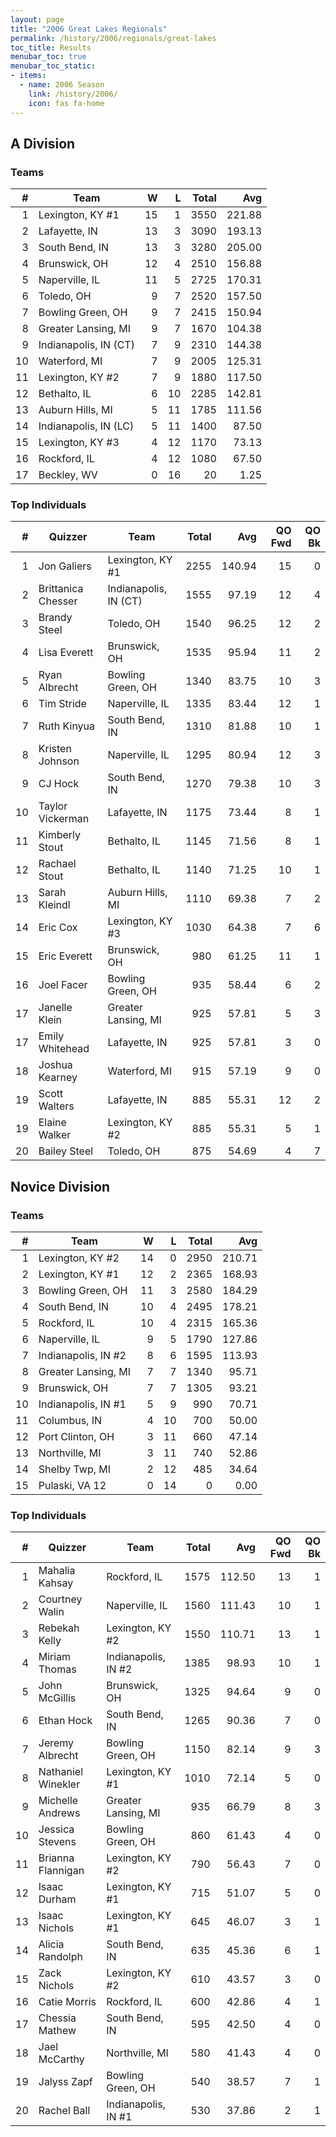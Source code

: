 ```yaml
---
layout: page
title: "2006 Great Lakes Regionals"
permalink: /history/2006/regionals/great-lakes
toc_title: Results
menubar_toc: true
menubar_toc_static:
- items:
  - name: 2006 Season
    link: /history/2006/
    icon: fas fa-home
---
```


## A Division

### Teams

|    # | Team                  |    W |    L | Total |    Avg |
| ---: | --------------------- | ---: | ---: | ----: | -----: |
|    1 | Lexington, KY #1      |   15 |    1 |  3550 | 221.88 |
|    2 | Lafayette, IN         |   13 |    3 |  3090 | 193.13 |
|    3 | South Bend, IN        |   13 |    3 |  3280 | 205.00 |
|    4 | Brunswick, OH         |   12 |    4 |  2510 | 156.88 |
|    5 | Naperville, IL        |   11 |    5 |  2725 | 170.31 |
|    6 | Toledo, OH            |    9 |    7 |  2520 | 157.50 |
|    7 | Bowling Green, OH     |    9 |    7 |  2415 | 150.94 |
|    8 | Greater Lansing, MI   |    9 |    7 |  1670 | 104.38 |
|    9 | Indianapolis, IN (CT) |    7 |    9 |  2310 | 144.38 |
|   10 | Waterford, MI         |    7 |    9 |  2005 | 125.31 |
|   11 | Lexington, KY #2      |    7 |    9 |  1880 | 117.50 |
|   12 | Bethalto, IL          |    6 |   10 |  2285 | 142.81 |
|   13 | Auburn Hills, MI      |    5 |   11 |  1785 | 111.56 |
|   14 | Indianapolis, IN (LC) |    5 |   11 |  1400 |  87.50 |
|   15 | Lexington, KY #3      |    4 |   12 |  1170 |  73.13 |
|   16 | Rockford, IL          |    4 |   12 |  1080 |  67.50 |
|   17 | Beckley, WV           |    0 |   16 |    20 |   1.25 |

### Top Individuals

|    # | Quizzer            | Team                  | Total |    Avg | QO Fwd | QO Bk |
| ---: | ------------------ | --------------------- | ----: | -----: | -----: | ----: |
|    1 | Jon Galiers        | Lexington, KY #1      |  2255 | 140.94 |     15 |     0 |
|    2 | Brittanica Chesser | Indianapolis, IN (CT) |  1555 |  97.19 |     12 |     4 |
|    3 | Brandy Steel       | Toledo, OH            |  1540 |  96.25 |     12 |     2 |
|    4 | Lisa Everett       | Brunswick, OH         |  1535 |  95.94 |     11 |     2 |
|    5 | Ryan Albrecht      | Bowling Green, OH     |  1340 |  83.75 |     10 |     3 |
|    6 | Tim Stride         | Naperville, IL        |  1335 |  83.44 |     12 |     1 |
|    7 | Ruth Kinyua        | South Bend, IN        |  1310 |  81.88 |     10 |     1 |
|    8 | Kristen Johnson    | Naperville, IL        |  1295 |  80.94 |     12 |     3 |
|    9 | CJ Hock            | South Bend, IN        |  1270 |  79.38 |     10 |     3 |
|   10 | Taylor Vickerman   | Lafayette, IN         |  1175 |  73.44 |      8 |     1 |
|   11 | Kimberly Stout     | Bethalto, IL          |  1145 |  71.56 |      8 |     1 |
|   12 | Rachael Stout      | Bethalto, IL          |  1140 |  71.25 |     10 |     1 |
|   13 | Sarah Kleindl      | Auburn Hills, MI      |  1110 |  69.38 |      7 |     2 |
|   14 | Eric Cox           | Lexington, KY #3      |  1030 |  64.38 |      7 |     6 |
|   15 | Eric Everett       | Brunswick, OH         |   980 |  61.25 |     11 |     1 |
|   16 | Joel Facer         | Bowling Green, OH     |   935 |  58.44 |      6 |     2 |
|   17 | Janelle Klein      | Greater Lansing, MI   |   925 |  57.81 |      5 |     3 |
|   17 | Emily Whitehead    | Lafayette, IN         |   925 |  57.81 |      3 |     0 |
|   18 | Joshua Kearney     | Waterford, MI         |   915 |  57.19 |      9 |     0 |
|   19 | Scott Walters      | Lafayette, IN         |   885 |  55.31 |     12 |     2 |
|   19 | Elaine Walker      | Lexington, KY #2      |   885 |  55.31 |      5 |     1 |
|   20 | Bailey Steel       | Toledo, OH            |   875 |  54.69 |      4 |     7 |

## Novice Division

### Teams

|    # | Team                |    W |    L | Total |    Avg |
| ---: | ------------------- | ---: | ---: | ----: | -----: |
|    1 | Lexington, KY #2    |   14 |    0 |  2950 | 210.71 |
|    2 | Lexington, KY #1    |   12 |    2 |  2365 | 168.93 |
|    3 | Bowling Green, OH   |   11 |    3 |  2580 | 184.29 |
|    4 | South Bend, IN      |   10 |    4 |  2495 | 178.21 |
|    5 | Rockford, IL        |   10 |    4 |  2315 | 165.36 |
|    6 | Naperville, IL      |    9 |    5 |  1790 | 127.86 |
|    7 | Indianapolis, IN #2 |    8 |    6 |  1595 | 113.93 |
|    8 | Greater Lansing, MI |    7 |    7 |  1340 |  95.71 |
|    9 | Brunswick, OH       |    7 |    7 |  1305 |  93.21 |
|   10 | Indianapolis, IN #1 |    5 |    9 |   990 |  70.71 |
|   11 | Columbus, IN        |    4 |   10 |   700 |  50.00 |
|   12 | Port Clinton, OH    |    3 |   11 |   660 |  47.14 |
|   13 | Northville, MI      |    3 |   11 |   740 |  52.86 |
|   14 | Shelby Twp, MI      |    2 |   12 |   485 |  34.64 |
|   15 | Pulaski, VA 12      |    0 |   14 |     0 |   0.00 |

### Top Individuals

|    # | Quizzer            | Team                | Total |    Avg | QO Fwd | QO Bk |
| ---: | ------------------ | ------------------- | ----: | -----: | -----: | ----: |
|    1 | Mahalia Kahsay     | Rockford, IL        |  1575 | 112.50 |     13 |     1 |
|    2 | Courtney Walin     | Naperville, IL      |  1560 | 111.43 |     10 |     1 |
|    3 | Rebekah Kelly      | Lexington, KY #2    |  1550 | 110.71 |     13 |     1 |
|    4 | Miriam Thomas      | Indianapolis, IN #2 |  1385 |  98.93 |     10 |     1 |
|    5 | John McGillis      | Brunswick, OH       |  1325 |  94.64 |      9 |     0 |
|    6 | Ethan Hock         | South Bend, IN      |  1265 |  90.36 |      7 |     0 |
|    7 | Jeremy Albrecht    | Bowling Green, OH   |  1150 |  82.14 |      9 |     3 |
|    8 | Nathaniel Winekler | Lexington, KY #1    |  1010 |  72.14 |      5 |     0 |
|    9 | Michelle Andrews   | Greater Lansing, MI |   935 |  66.79 |      8 |     3 |
|   10 | Jessica Stevens    | Bowling Green, OH   |   860 |  61.43 |      4 |     0 |
|   11 | Brianna Flannigan  | Lexington, KY #2    |   790 |  56.43 |      7 |     0 |
|   12 | Isaac Durham       | Lexington, KY #1    |   715 |  51.07 |      5 |     0 |
|   13 | Isaac Nichols      | Lexington, KY #1    |   645 |  46.07 |      3 |     1 |
|   14 | Alicia Randolph    | South Bend, IN      |   635 |  45.36 |      6 |     1 |
|   15 | Zack Nichols       | Lexington, KY #2    |   610 |  43.57 |      3 |     0 |
|   16 | Catie Morris       | Rockford, IL        |   600 |  42.86 |      4 |     1 |
|   17 | Chessia Mathew     | South Bend, IN      |   595 |  42.50 |      4 |     0 |
|   18 | Jael McCarthy      | Northville, MI      |   580 |  41.43 |      4 |     0 |
|   19 | Jalyss Zapf        | Bowling Green, OH   |   540 |  38.57 |      7 |     1 |
|   20 | Rachel Ball        | Indianapolis, IN #1 |   530 |  37.86 |      2 |     1 |

